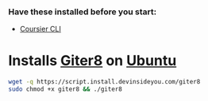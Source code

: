 ### Have these installed before you start:
* [Coursier CLI](https://github.com/DevInsideYou/install-coursier-cli)

# Installs [Giter8](http://www.foundweekends.org/giter8/) on [Ubuntu](https://www.ubuntu.com/)

```bash
wget -q https://script.install.devinsideyou.com/giter8
sudo chmod +x giter8 && ./giter8
```

